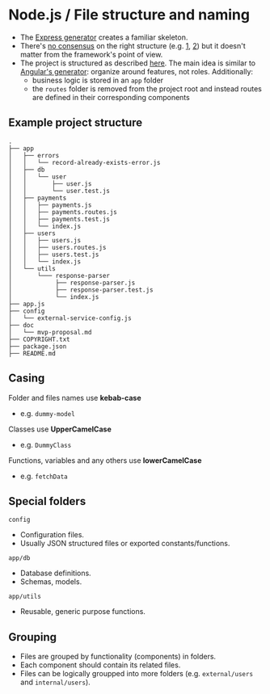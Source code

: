 # Node.js / File structure and naming

- The [Express generator](http://expressjs.com/en/starter/generator.html) creates a familiar skeleton.
- There's [no consensus](https://stackoverflow.com/a/47945694/2771889) on the right structure (e.g. [1](https://www.infoworld.com/article/3204205/node-js/7-keys-to-structuring-your-nodejs-app.html), [2](https://blog.risingstack.com/node-hero-node-js-project-structure-tutorial/)) but it doesn't matter from the framework's point of view.
- The project is structured as described [here](https://blog.risingstack.com/node-hero-node-js-project-structure-tutorial/). The main idea is similar to [Angular's generator](https://github.com/angular/angular-cli#generating-components-directives-pipes-and-services): organize around features, not roles. Additionally:
  - business logic is stored in an `app` folder
  - the `routes` folder is removed from the project root and instead routes are defined in their corresponding components


## Example project structure

```
.
├── app
│   ├── errors
│   │   └── record-already-exists-error.js
│   ├── db
│   │   └── user
│   │       ├── user.js
│   │       └── user.test.js
│   ├── payments
│   │   ├── payments.js
│   │   ├── payments.routes.js
│   │   ├── payments.test.js
│   │   └── index.js
│   ├── users
│   │   ├── users.js
│   │   ├── users.routes.js
│   │   ├── users.test.js
│   │   └── index.js
│   └── utils
│       └─── response-parser
│            ├── response-parser.js
│            ├── response-parser.test.js
│            └── index.js
├── app.js
├── config
│   └── external-service-config.js
├── doc
│   └── mvp-proposal.md
├── COPYRIGHT.txt
├── package.json
├── README.md
```

## Casing
Folder and files names use **kebab-case**
- e.g. `dummy-model`

Classes use **UpperCamelCase**
- e.g. `DummyClass`

Functions, variables and any others use **lowerCamelCase**
- e.g. `fetchData`

## Special folders
`config`
- Configuration files.
- Usually JSON structured files or exported constants/functions.

`app/db`
- Database definitions.
- Schemas, models.

`app/utils`
- Reusable, generic purpose functions.

## Grouping
- Files are grouped by functionality (components) in folders.
- Each component should contain its related files.
- Files can be logically groupped into more folders (e.g. `external/users` and `internal/users`).
